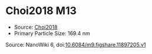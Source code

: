 <a name="material" />

# Choi2018 M13
<script type="application/ld+json">
  {
    "@context": "https://schema.org/",
    "@type": "ChemicalSubstance",
    "@id": "https://egonw.github.io/nanowiki/nanowiki524.html#material",
    "http://purl.org/dc/terms/conformsTo":
      {
        "@type": "CreativeWork",
        "@id": "https://bioschemas.org/profiles/ChemicalSubstance/0.4-RELEASE/"
      },
    "identfier": "524",
    "name": "Choi2018 M13",
    "url": "https://egonw.github.io/nanowiki/nanowiki524.html#material",
    "sameAs": "http://127.0.0.1/mediawiki/index.php/Special:URIResolver/Choi2018_M13"
  }
</script>


* Source: [Choi2018](articleChoi2018.md)
* Primary Particle Size: 169.4 nm


Source: NanoWiki 6, doi:[10.6084/m9.figshare.11897205.v1](https://doi.org/10.6084/m9.figshare.11897205.v1)
